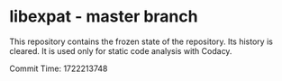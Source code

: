 # libexpat - master branch

This repository contains the frozen state of the repository.
Its history is cleared. It is used only for static code
analysis with Codacy.

Commit Time: 1722213748